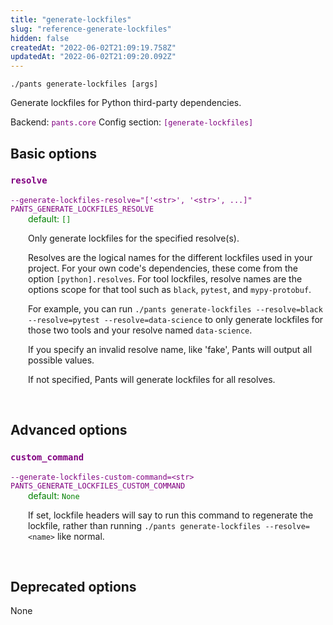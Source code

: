 ```yaml
---
title: "generate-lockfiles"
slug: "reference-generate-lockfiles"
hidden: false
createdAt: "2022-06-02T21:09:19.758Z"
updatedAt: "2022-06-02T21:09:20.092Z"
---
```

```
./pants generate-lockfiles [args]
```
Generate lockfiles for Python third-party dependencies.

Backend: <span style="color: purple"><code>pants.core</code></span>
Config section: <span style="color: purple"><code>[generate-lockfiles]</code></span>

## Basic options

<div style="color: purple">
  <h3><code>resolve</code></h3>
  <code>--generate-lockfiles-resolve=&quot;['&lt;str&gt;', '&lt;str&gt;', ...]&quot;</code><br>
  <code>PANTS_GENERATE_LOCKFILES_RESOLVE</code><br>
</div>
<div style="padding-left: 2em;">
<span style="color: green">default: <code>[]</code></span>

<br>

Only generate lockfiles for the specified resolve(s).

Resolves are the logical names for the different lockfiles used in your project. For your own code's dependencies, these come from the option `[python].resolves`. For tool lockfiles, resolve names are the options scope for that tool such as `black`, `pytest`, and `mypy-protobuf`.

For example, you can run `./pants generate-lockfiles --resolve=black --resolve=pytest --resolve=data-science` to only generate lockfiles for those two tools and your resolve named `data-science`.

If you specify an invalid resolve name, like 'fake', Pants will output all possible values.

If not specified, Pants will generate lockfiles for all resolves.
</div>
<br>


## Advanced options

<div style="color: purple">
  <h3><code>custom_command</code></h3>
  <code>--generate-lockfiles-custom-command=&lt;str&gt;</code><br>
  <code>PANTS_GENERATE_LOCKFILES_CUSTOM_COMMAND</code><br>
</div>
<div style="padding-left: 2em;">
<span style="color: green">default: <code>None</code></span>

<br>

If set, lockfile headers will say to run this command to regenerate the lockfile, rather than running `./pants generate-lockfiles --resolve=<name>` like normal.
</div>
<br>


## Deprecated options

None